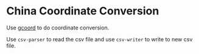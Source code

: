 # China Coordinate Conversion

Use [gcoord](https://github.com/hujiulong/gcoord) to do coordinate conversion.

Use `csv-parser` to read the csv file and use `csv-writer` to write to new csv file.